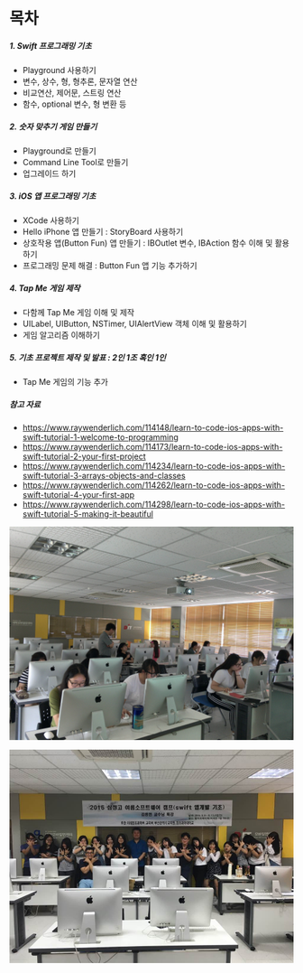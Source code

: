 # 목차

##### 1. Swift 프로그래밍 기초

* Playground 사용하기
* 변수, 상수, 형, 형추론, 문자열 연산
* 비교연산, 제어문, 스트링 연산
* 함수, optional 변수, 형 변환 등

##### 2. 숫자 맞추기 게임 만들기
* Playground로 만들기
* Command Line Tool로 만들기
* 업그레이드 하기

##### 3. iOS 앱 프로그래밍 기초

* XCode 사용하기
* Hello iPhone 앱 만들기 : StoryBoard 사용하기
* 상호작용 앱\(Button Fun\) 앱 만들기 : IBOutlet 변수, IBAction 함수 이해 및 활용하기
* 프로그래밍 문제 해결 : Button Fun 앱 기능 추가하기

##### 4. Tap Me 게임 제작

* 다함께 Tap Me 게임 이해 및 제작
* UILabel, UIButton, NSTimer, UIAlertView 객체 이해 및 활용하기
* 게임 알고리즘 이해하기

##### 5. 기초 프로젝트 제작 및 발표 : 2인 1조 혹인 1인

* Tap Me 게임의 기능 추가

##### 참고 자료

* https://www.raywenderlich.com/114148/learn-to-code-ios-apps-with-swift-tutorial-1-welcome-to-programming
* https://www.raywenderlich.com/114173/learn-to-code-ios-apps-with-swift-tutorial-2-your-first-project
* https://www.raywenderlich.com/114234/learn-to-code-ios-apps-with-swift-tutorial-3-arrays-objects-and-classes
* https://www.raywenderlich.com/114262/learn-to-code-ios-apps-with-swift-tutorial-4-your-first-app
* https://www.raywenderlich.com/114298/learn-to-code-ios-apps-with-swift-tutorial-5-making-it-beautiful

![](IMG_2123.JPG)



![](삼정고.jpg)

